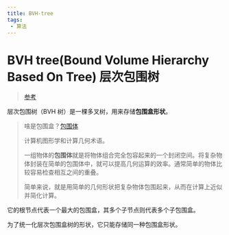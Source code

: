 ```yaml
---
title: BVH-tree
tags:
 - 算法
---
```


# BVH tree(Bound Volume Hierarchy Based On Tree) 层次包围树

> [参考](https://www.cnblogs.com/KillerAery/p/10878367.html#%E5%B1%82%E6%AC%A1%E5%8C%85%E5%9B%B4%E7%9B%92%E6%A0%91-bounding-volume-hierarchy-based-on-tree)

层次包围树（BVH 树）是一棵多叉树，用来存储**包围盒形状**。

> 啥是包围盒？[包围体](https://en.wikipedia.org/wiki/Bounding_volume)
>
> 计算机图形学和计算几何术语。
>
> 一组物体的**包围体**就是将物体组合完全包容起来的一个封闭空间。将复杂物体封装在简单的包围体中，就可以提高几何运算的效率。通常简单的物体比较容易检查相互之间的重叠。
>
> 简单来说，就是用简单的几何形状把复杂物体包围起来，从而在计算上近似并简化计算。

它的根节点代表一个最大的包围盒，其多个子节点则代表多个子包围盒。

为了统一化层次包围盒树的形状，它只能存储同一种包围盒形状。

